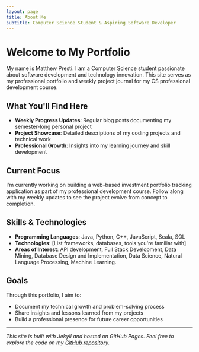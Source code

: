 ```yaml
---
layout: page
title: About Me
subtitle: Computer Science Student & Aspiring Software Developer
---
```


# Welcome to My Portfolio

My name is Matthew Presti. I am a Computer Science student passionate about software development and technology innovation. This site serves as my professional portfolio and weekly project journal for my CS professional development course.

## What You'll Find Here

- **Weekly Progress Updates**: Regular blog posts documenting my semester-long personal project
- **Project Showcase**: Detailed descriptions of my coding projects and technical work
- **Professional Growth**: Insights into my learning journey and skill development

## Current Focus

I'm currently working on building a web-based investment portfolio tracking application as part of my professional development course. Follow along with my weekly updates to see the project evolve from concept to completion.

## Skills & Technologies

- **Programming Languages**: Java, Python, C++, JavaScript, Scala, SQL
- **Technologies**: [List frameworks, databases, tools you're familiar with]
- **Areas of Interest**: API development, Full Stack Development, Data Mining, Database Design and Implementation, Data Science, Natural Language Processing, Machine Learning.

## Goals

Through this portfolio, I aim to:
- Document my technical growth and problem-solving process
- Share insights and lessons learned from my projects
- Build a professional presence for future career opportunities
---

*This site is built with Jekyll and hosted on GitHub Pages. Feel free to explore the code on my [GitHub repository](https://github.com/matt-presti/matt-presti.github.io).*

